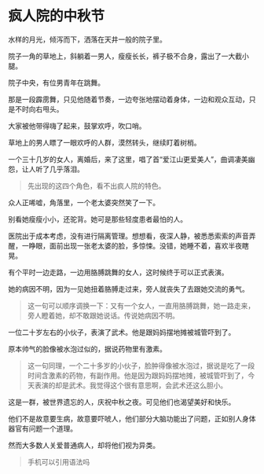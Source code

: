 # 疯人院的中秋节



水样的月光，倾泻而下，洒落在天井一般的院子里。

院子一角的草地上，斜躺着一男人，瘦瘦长长，裤子极不合身，露出了一大截小腿。

院子中央，有位男青年在跳舞。

那是一段霹雳舞，只见他随着节奏，一边夸张地摆动着身体，一边和观众互动，只是不时向右甩头。

大家被他带得嗨了起来，鼓掌欢呼，吹口哨。

草地上的男人瞟了一眼欢呼的人群，漠然转头，继续盯着树梢。

一个三十几岁的女人，离婚后，来了这里，唱了首“爱江山更爱美人”，曲调凄美幽怨，让人听了几乎落泪。

>先出现的这四个角色，看不出疯人院的特色。

众人正唏嘘，角落里，一个老太婆突然笑了一下。

别看她瘦瘦小小，还驼背。她可是那些轻度患者最怕的人。

医院出于成本考虑，没有进行隔离管理。想想看，夜深人静，被悉悉索索的声音弄醒，一睁眼，面前出现一张老太婆的脸，多惊悚。没错，她睡不着，喜欢半夜瞎晃。

有个平时一边走路，一边用胳膊跳舞的女人，这时候终于可以正式表演。

她的病因不明，因为一见她扭着胳膊走过来，旁人就丧失了去跟她交流的勇气。

 >这一句可以顺序调换一下：又有一个女人，一直用胳膊跳舞，她一路走来，旁人瞪着她，却不敢跟她说话。传说她病因不明。

一位二十岁左右的小伙子，表演了武术。他是跟妈妈摆地摊被城管吓到了。

原本帅气的脸像被水泡过似的，据说药物里有激素。

>这一句同理，一个二十多岁的小伙子，脸肿得像被水泡过，据说是吃了一段时间含激素的药物，有副作用。他是因为跟妈妈摆地摊，被城管吓到了，今天表演的却是武术。我觉得这个很有意思啊，会武术还这么胆小。

这是一群，被世界遗忘的人，庆祝中秋之夜。可见他们也渴望美好和快乐。

他们不是故意要生病，故意要吓唬人，他们部分大脑功能出了问题，正如别人身体器官有问题一个道理。

然而大多数人关爱普通病人，却将他们视为异类。

> 手机可以引用语法吗


